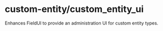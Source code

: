 # custom-entity/custom_entity_ui
Enhances FieldUI to provide an administration UI for custom entity types.
